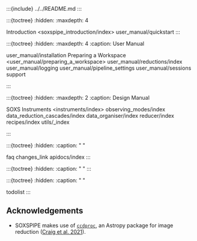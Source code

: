 
:::{include} ../../README.md
:::

:::{toctree}
:hidden:
:maxdepth: 4

Introduction <soxspipe_introduction/index>
user_manual/quickstart
:::


:::{toctree}
:hidden:
:maxdepth: 4
:caption: User Manual


user_manual/installation
Preparing a Workspace <user_manual/preparing_a_workspace>
user_manual/reductions/index
user_manual/logging
user_manual/pipeline_settings
user_manual/sessions
support

:::


:::{toctree}
:hidden:
:maxdepth: 2
:caption: Design Manual

SOXS Instruments <instruments/index>
observing_modes/index
data_reduction_cascades/index
data_organiser/index
reducer/index
recipes/index
utils/_index

:::


:::{toctree}
:hidden:
:caption: " "

faq
changes_link
apidocs/index
:::

:::{toctree}
:hidden:
:caption: " "
:::

:::{toctree}
:hidden:
:caption: " "

todolist
:::



## Acknowledgements

* SOXSPIPE makes use of [`ccdproc`](https://ccdproc.readthedocs.io/en/latest/index.html), an Astropy package for image reduction ([Craig et al. 2021](https://zenodo.org/record/4606771)).
